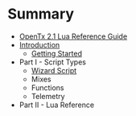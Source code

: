 # Summary

* [OpenTx 2.1 Lua Reference Guide](README.md)
* [Introduction](introduction.md)
   * [Getting Started](getting_started.md)
* Part I - Script Types
   * [Wizard Script](wizard_script.md)
   * Mixes
   * Functions
   * Telemetry
* Part II - Lua Reference

